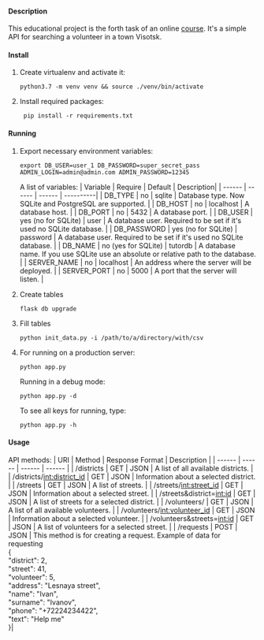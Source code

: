 #### Description
This educational project is the forth task of an online [course](https://academy.stepik.org/flask). 
It's a simple API for searching a volunteer in a town Visotsk. 

#### Install
1. Create virtualenv and activate it:
    ```shell script
    python3.7 -m venv venv && source ./venv/bin/activate
    ```
2. Install required packages:
   ```shell script
    pip install -r requirements.txt
   ```

#### Running
1.  Export necessary environment variables:
    ```shell script
    export DB_USER=user_1 DB_PASSWORD=super_secret_pass ADMIN_LOGIN=admin@admin.com ADMIN_PASSWORD=12345
    ```
    A list of variables:
    | Variable | Require | Default | Description|
    | ------ | ------ | ------ | ----------|
    | DB_TYPE | no | sqlite | Database type. Now SQLite and PostgreSQL are supported. |
    | DB_HOST | no | localhost | A database host. |
    | DB_PORT | no | 5432 | A database port. |
    | DB_USER | yes (no for SQLite) | user | A database user. Required to be set if it's used no SQLite database. |
    | DB_PASSWORD | yes (no for SQLite) | password | A database user. Required to be set if it's used no SQLite database. |
    | DB_NAME | no (yes for SQLite) | tutordb | A database name. If you use SQLite use an absolute or relative path to the database. |
    | SERVER_NAME | no | localhost | An address where the server will be deployed. |
    | SERVER_PORT | no | 5000 | A port that the server will listen. |

2. Create tables
    ```shell script
    flask db upgrade
    ```
   
3. Fill tables
    ```shell script
    python init_data.py -i /path/to/a/directory/with/csv
    ```

4.  For running on a production server:
    ```shell script
    python app.py
    ```

    Running in a debug mode:
    ```shell script
    python app.py -d
    ```

    To see all keys for running, type:
    ```shell script
    python app.py -h
    ```

#### Usage
API methods:
| URI | Method | Response Format | Description |
| ------ | ------ | ------ | ------ |
| /districts | GET | JSON | A list of all available districts. |
| /districts/<int:district_id> | GET | JSON | Information about a selected district. |
| /streets | GET | JSON | A list of streets. |
| /streets/<int:street_id> | GET | JSON | Information about a selected street. |
| /streets&district=<int:id> | GET | JSON | A list of streets for a selected district. |
| /volunteers/ | GET | JSON | A list of all available volunteers. |
| /volunteers/<int:volunteer_id> | GET | JSON | Information about a selected volunteer. |
| /volunteers&streets=<int:id> | GET | JSON | A list of volunteers for a selected street. |
| /requests | POST | JSON | This method is for creating a request. Example of data for requesting <br/> { <br/> "district": 2, <br/> "street": 41, <br/> "volunteer": 5, <br/> "address": "Lesnaya street", <br/> "name": "Ivan", <br/> "surname": "Ivanov", <br/> "phone": "+72224234422", <br/> "text": "Help me" <br/> }|